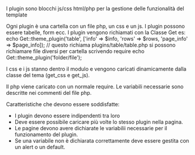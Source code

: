 I plugin sono blocchi js/css html/php per la gestione delle funzionalità del template

Ogni plugin è una cartella con un file php, un css e un js. I plugin possono essere tabelle, form ecc. I plugin vengono richiamati con la Classe Get 
es:   echo Get::theme_plugin('table',  ['info' => $info, 'rows' => $rows, 'page_info' => $page_info]); // questo richiama plugins/table/table.php
si possono richiamare file diversi per cartella scrivendo
require echo Get::theme_plugin('folder/file'); 


I css e i js stanno dentro il modulo e vengono caricati dinamicamente dalla classe del tema (get_css e get_js).

Il php viene caricato con un normale require. Le variabili necessarie sono descritte nei commenti del file php.


Caratteristiche che devono essere soddisfatte:

- I plugin devono essere indipendenti tra loro
- Deve essere possibile caricare più volte lo stesso plugin nella pagina.
- Le pagine devono avere dichiarate le variabilii necessarie per il funzionamento del plugin.
- Se una variabile non è dichiarata correttamente deve essere gestita con un alert o un default.



